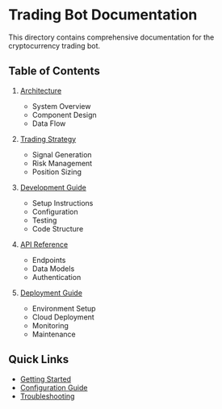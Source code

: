 # Trading Bot Documentation

This directory contains comprehensive documentation for the cryptocurrency trading bot.

## Table of Contents

1. [Architecture](architecture.md)
   - System Overview
   - Component Design
   - Data Flow

2. [Trading Strategy](strategy.md)
   - Signal Generation
   - Risk Management
   - Position Sizing

3. [Development Guide](development.md)
   - Setup Instructions
   - Configuration
   - Testing
   - Code Structure

4. [API Reference](api.md)
   - Endpoints
   - Data Models
   - Authentication

5. [Deployment Guide](deployment.md)
   - Environment Setup
   - Cloud Deployment
   - Monitoring
   - Maintenance

## Quick Links

- [Getting Started](development.md#getting-started)
- [Configuration Guide](development.md#configuration)
- [Troubleshooting](development.md#troubleshooting) 
